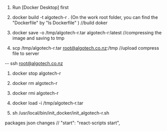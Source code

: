1. Run [Docker Desktop] first

2. docker build -t algotech-r .   (On the work root folder, you can find the "Dockerfile" by "ls Dockerfile" ) //build doker

3. docker save -o /tmp/algotech-r.tar algotech-r:latest //compressing the image and saving to tmp

4. scp /tmp/algotech-r.tar root@algotech.co.nz:/tmp   //upload compress file to server 

--  ssh root@algotech.co.nz

1. docker stop algotech-r

2. docker rm algotech-r

3. docker rmi algotech-r

4. docker load -i /tmp/algotech-r.tar

5. sh /usr/local/bin/init_docker/init_algotech-r.sh

packages json changes 
// "start": "react-scripts start",
